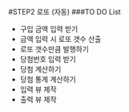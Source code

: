 #STEP2 로또 (자동)
###TO DO List
- 구입 금액 입력 받기
- 금액 입력 시 로또 갯수 산출
- 로또 갯수만큼 발행하기
- 당첨번호 입력 받기
- 당첨 계산하기
- 당첨 통계 계산하기
- 입력 뷰 제작
- 출력 뷰 제작
